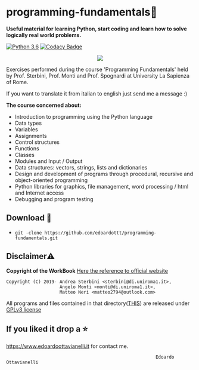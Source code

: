 # programming-fundamentals🧠

**Useful material for learning Python, start coding and learn how to solve logically real world problems.**

[![Python 3.6](https://img.shields.io/badge/python-3.6-blue.svg)](https://www.python.org/downloads/release/python-360/)
[![Codacy Badge](https://api.codacy.com/project/badge/Grade/f34580339dbb4cf7ab0daa85b6c98009)](https://www.codacy.com/manual/edoardottt/programming-fundamentals?utm_source=github.com&amp;utm_medium=referral&amp;utm_content=edoardottt/programming-fundamentals&amp;utm_campaign=Badge_Grade)



<p align="center">
  <img src="https://github.com/edoardottt/programming-fundamentals/blob/master/Images/1.png">
</p>

Exercises performed during the course 'Programming Fundamentals' held by Prof. Sterbini, Prof. Monti and Prof. Spognardi at  University La Sapienza of Rome.

If you want to translate it from italian to english just send me a message :)

**The course concerned about:**

- Introduction to programming using the Python language
- Data types
- Variables
- Assignments
- Control structures
- Functions
- Classes
- Modules and Input / Output
- Data structures: vectors, strings, lists and dictionaries
- Design and development of programs through procedural, recursive and object-oriented programming
- Python libraries for graphics, file management, word processing / html and Internet access
- Debugging and program testing


Download 📡
--------

- `git -clone https://github.com/edoardottt/programming-fundamentals.git`

Disclaimer⚠️
--------

**Copyright of the WorkBook** [Here the reference to official website](https://q2a.di.uniroma1.it/assets/eserciziario-python/script/)
~~~
Copyright (C) 2019- Andrea Sterbini <sterbini@di.uniroma1.it>, 
                    Angelo Monti <monti@di.uniroma1.it>, 
                    Matteo Neri <matteo2794@outlook.com>
~~~                    

All programs and files contained in that directory([THIS](https://q2a.di.uniroma1.it/assets/eserciziario-python/script/)) are released under [GPLv3 license](https://www.gnu.org/licenses/gpl-3.0.en.html)

If you liked it drop a :star:
--------

https://www.edoardoottavianelli.it for contact me.

                                                            Edoardo Ottavianelli

